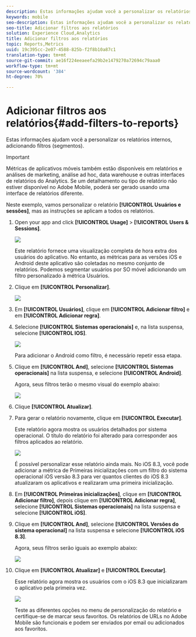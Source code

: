 ```yaml
---
description: Estas informações ajudam você a personalizar os relatórios internos, adicionando filtros (segmentos).
keywords: mobile
seo-description: Estas informações ajudam você a personalizar os relatórios internos, adicionando filtros (segmentos).
seo-title: Adicionar filtros aos relatórios
solution: Experience Cloud,Analytics
title: Adicionar filtros aos relatórios
topic: Reports,Metrics
uuid: 19c395cc-2e07-4588-825b-f2f8b10a87c1
translation-type: tm+mt
source-git-commit: ae16f224eeaeefa29b2e1479270a72694c79aaa0
workflow-type: tm+mt
source-wordcount: '384'
ht-degree: 70%

---
```



# Adicionar filtros aos relatórios{#add-filters-to-reports}

Estas informações ajudam você a personalizar os relatórios internos, adicionando filtros (segmentos).

>[!IMPORTANT]
>
>Métricas de aplicativos móveis também estão disponíveis em relatórios e análises de marketing, análise ad hoc, data warehouse e outras interfaces de relatórios do Analytics. Se um detalhamento ou tipo de relatório não estiver disponível no Adobe Mobile, poderá ser gerado usando uma interface de relatórios diferente.

Neste exemplo, vamos personalizar o relatório **[!UICONTROL Usuários e sessões]**, mas as instruções se aplicam a todos os relatórios.

1. Open your app and click **[!UICONTROL Usage]** > **[!UICONTROL Users &amp; Sessions]**.

   ![](assets/customize1.png)

   Este relatório fornece uma visualização completa de hora extra dos usuários do aplicativo. No entanto, as métricas para as versões iOS e Android deste aplicativo são coletadas no mesmo conjunto de relatórios. Podemos segmentar usuários por SO móvel adicionando um filtro personalizado à métrica Usuários.

1. Clique em **[!UICONTROL Personalizar]**.

   ![](assets/customize2.png)

1. Em **[!UICONTROL Usuários]**, clique em **[!UICONTROL Adicionar filtro]** e em **[!UICONTROL Adicionar regra]**.

1. Selecione **[!UICONTROL Sistemas operacionais]** e, na lista suspensa, selecione **[!UICONTROL IOS]**.

   ![](assets/customize3.png)

   Para adicionar o Android como filtro, é necessário repetir essa etapa.

1. Clique em **[!UICONTROL And]**, selecione **[!UICONTROL Sistemas operacionais]** na lista suspensa, e selecione **[!UICONTROL Android]**.

   Agora, seus filtros terão o mesmo visual do exemplo abaixo:

   ![](assets/customize4.png)

1. Clique **[!UICONTROL Atualizar]**.
1. Para gerar o relatório novamente, clique em **[!UICONTROL Executar]**.

   Este relatório agora mostra os usuários detalhados por sistema operacional. O título do relatório foi alterado para corresponder aos filtros aplicados ao relatório.

   ![](assets/customize5.png)

   É possível personalizar esse relatório ainda mais. No iOS 8.3, você pode adicionar a métrica de Primeiras inicializações com um filtro do sistema operacional iOS versão 8.3 para ver quantos clientes do iOS 8.3 atualizaram os aplicativos e realizaram uma primeira inicialização.
1. Em **[!UICONTROL Primeiras inicializações]**, clique em **[!UICONTROL Adicionar filtro]**, depois clique em **[!UICONTROL Adicionar regra]**, selecione **[!UICONTROL Sistemas operacionais]** na lista suspensa e selecione **[!UICONTROL iOS]**.
1. Clique em **[!UICONTROL And]**, selecione **[!UICONTROL Versões do sistema operacional]** na lista suspensa e selecione **[!UICONTROL iOS 8.3]**.

   Agora, seus filtros serão iguais ao exemplo abaixo:

   ![](assets/customize6.png)

1. Clique em **[!UICONTROL Atualizar]** e **[!UICONTROL Executar]**.

   Esse relatório agora mostra os usuários com o iOS 8.3 que inicializaram o aplicativo pela primeira vez.

   ![](assets/customize7.png)

   Teste as diferentes opções no menu de personalização do relatório e certifique-se de marcar seus favoritos. Os relatórios de URLs no Adobe Mobile são funcionais e podem ser enviados por email ou adicionados aos favoritos.
